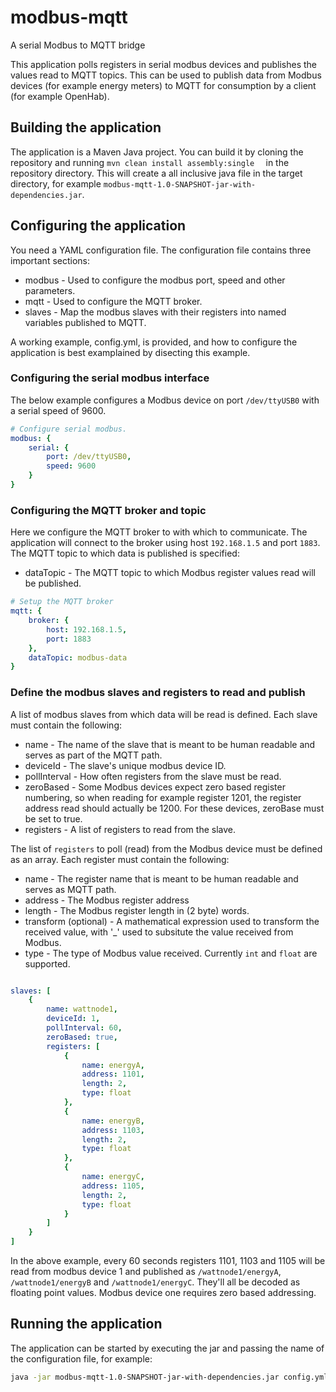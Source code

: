 # modbus-mqtt
A serial Modbus to MQTT bridge

This application polls registers in serial modbus devices and publishes the values read to MQTT topics. This can be used to publish data from Modbus devices (for example energy meters) to MQTT for consumption by a client (for example OpenHab). 

## Building the application 

The application is a Maven Java project. You can build it by cloning the repository and running `mvn clean install assembly:single 
` in the repository directory. This will create a all inclusive java file in the target directory, for example `modbus-mqtt-1.0-SNAPSHOT-jar-with-dependencies.jar`. 

## Configuring the application 

You need a YAML configuration file. The configuration file contains three important sections:

* modbus - Used to configure the modbus port, speed and other parameters. 
* mqtt - Used to configure the MQTT broker. 
* slaves - Map the modbus slaves with their registers into named variables published to MQTT.

A working example, config.yml, is provided, and how to configure the application is best examplained by disecting this example. 

### Configuring the serial modbus interface

The below example configures a Modbus device on port `/dev/ttyUSB0` with a serial speed of 9600. 

```yaml
# Configure serial modbus. 
modbus: {
    serial: { 
        port: /dev/ttyUSB0,
        speed: 9600
    }
}
```

### Configuring the MQTT broker and topic

Here we configure the MQTT broker to with which to communicate. The application will connect to the broker using host `192.168.1.5` and port `1883`. The MQTT topic to which data is published is specified:

* dataTopic - The MQTT topic to which Modbus register values read will be published. 

```yaml
# Setup the MQTT broker 
mqtt: {
    broker: {  
        host: 192.168.1.5,
        port: 1883
    }, 
    dataTopic: modbus-data
}   
```

### Define the modbus slaves and registers to read and publish

A list of modbus slaves from which data will be read is defined. Each slave must contain the following:

* name - The name of the slave that is meant to be human readable and serves as part of the MQTT path. 
* deviceId - The slave's unique modbus device ID. 
* pollInterval - How often registers from the slave must be read. 
* zeroBased - Some Modbus devices expect zero based register numbering, so when reading for example register 1201, the register address read should actually be 1200. For these devices, zeroBase must be set to true.
* registers - A list of registers to read from the slave.


The list of `registers` to poll (read) from the Modbus device must be defined as an array. Each register must contain the following:

* name - The register name that is meant to be human readable and serves as MQTT path. 
* address - The Modbus register address
* length - The Modbus register length in (2 byte) words. 
* transform (optional) - A mathematical expression used to transform the received value, with '_' used to subsitute the value received from Modbus. 
* type - The type of Modbus value received. Currently `int` and `float` are supported.

```yaml

slaves: [
    {
        name: wattnode1,
        deviceId: 1,
        pollInterval: 60,
        zeroBased: true,
        registers: [
            {
                name: energyA,
                address: 1101,
                length: 2,
                type: float    
            },
            {
                name: energyB,
                address: 1103,
                length: 2,
                type: float    
            },
            {
                name: energyC,
                address: 1105,
                length: 2,
                type: float    
            }
        ]
    }
]

```

In the above example, every 60 seconds registers 1101, 1103 and 1105 will be read from modbus device 1 and published as `/wattnode1/energyA`, `/wattnode1/energyB` and `/wattnode1/energyC`. They'll all be decoded as floating point values. Modbus device one requires zero based addressing. 

## Running the application 

The application can be started by executing the jar and passing the name of the configuration file, for example:

```bash 
java -jar modbus-mqtt-1.0-SNAPSHOT-jar-with-dependencies.jar config.yml
```
